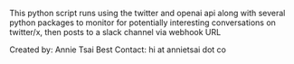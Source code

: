 This python script runs using the twitter and openai api along with several python packages to monitor for potentially interesting conversations on twitter/x, then posts to a slack channel via webhook URL

Created by: Annie Tsai
Best Contact: hi at annietsai dot co
